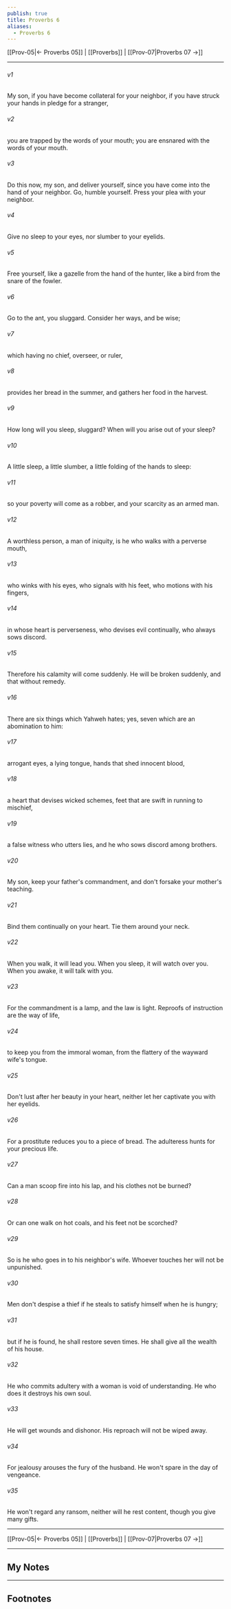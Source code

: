 ```yaml
---
publish: true
title: Proverbs 6
aliases:
  - Proverbs 6
---
```


[[Prov-05|← Proverbs 05]] | [[Proverbs]] | [[Prov-07|Proverbs 07 →]]
***



###### v1 
My son, if you have become collateral for your neighbor, if you have struck your hands in pledge for a stranger, 

###### v2 
you are trapped by the words of your mouth; you are ensnared with the words of your mouth. 

###### v3 
Do this now, my son, and deliver yourself, since you have come into the hand of your neighbor. Go, humble yourself. Press your plea with your neighbor. 

###### v4 
Give no sleep to your eyes, nor slumber to your eyelids. 

###### v5 
Free yourself, like a gazelle from the hand of the hunter, like a bird from the snare of the fowler. 

###### v6 
Go to the ant, you sluggard. Consider her ways, and be wise; 

###### v7 
which having no chief, overseer, or ruler, 

###### v8 
provides her bread in the summer, and gathers her food in the harvest. 

###### v9 
How long will you sleep, sluggard? When will you arise out of your sleep? 

###### v10 
A little sleep, a little slumber, a little folding of the hands to sleep: 

###### v11 
so your poverty will come as a robber, and your scarcity as an armed man. 

###### v12 
A worthless person, a man of iniquity, is he who walks with a perverse mouth, 

###### v13 
who winks with his eyes, who signals with his feet, who motions with his fingers, 

###### v14 
in whose heart is perverseness, who devises evil continually, who always sows discord. 

###### v15 
Therefore his calamity will come suddenly. He will be broken suddenly, and that without remedy. 

###### v16 
There are six things which Yahweh hates; yes, seven which are an abomination to him: 

###### v17 
arrogant eyes, a lying tongue, hands that shed innocent blood, 

###### v18 
a heart that devises wicked schemes, feet that are swift in running to mischief, 

###### v19 
a false witness who utters lies, and he who sows discord among brothers. 

###### v20 
My son, keep your father's commandment, and don't forsake your mother's teaching. 

###### v21 
Bind them continually on your heart. Tie them around your neck. 

###### v22 
When you walk, it will lead you. When you sleep, it will watch over you. When you awake, it will talk with you. 

###### v23 
For the commandment is a lamp, and the law is light. Reproofs of instruction are the way of life, 

###### v24 
to keep you from the immoral woman, from the flattery of the wayward wife's tongue. 

###### v25 
Don't lust after her beauty in your heart, neither let her captivate you with her eyelids. 

###### v26 
For a prostitute reduces you to a piece of bread. The adulteress hunts for your precious life. 

###### v27 
Can a man scoop fire into his lap, and his clothes not be burned? 

###### v28 
Or can one walk on hot coals, and his feet not be scorched? 

###### v29 
So is he who goes in to his neighbor's wife. Whoever touches her will not be unpunished. 

###### v30 
Men don't despise a thief if he steals to satisfy himself when he is hungry; 

###### v31 
but if he is found, he shall restore seven times. He shall give all the wealth of his house. 

###### v32 
He who commits adultery with a woman is void of understanding. He who does it destroys his own soul. 

###### v33 
He will get wounds and dishonor. His reproach will not be wiped away. 

###### v34 
For jealousy arouses the fury of the husband. He won't spare in the day of vengeance. 

###### v35 
He won't regard any ransom, neither will he rest content, though you give many gifts.

***
[[Prov-05|← Proverbs 05]] | [[Proverbs]] | [[Prov-07|Proverbs 07 →]]

---
## My Notes

---
## Footnotes